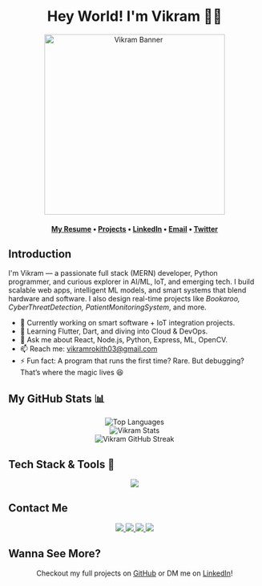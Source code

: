 <h1 align="center">Hey World! I'm Vikram 👨‍💻</h1>

<div align="center">
  <a href="https://vkrm03.github.io">
    <img src="https://raw.githubusercontent.com/vkrm03/vkrm03/main/assets/banner.gif" height="360" alt="Vikram Banner">
  </a>
</div>

<h4 align="center">
  <b><a href="https://vkrm03.github.io/vkrm03/vikram_resume.pdf">My Resume</a></b>
  •
  <b><a href="https://github.com/vkrm03?tab=repositories">Projects</a></b>
  •
  <b><a href="https://linkedin.com/in/vkrma">LinkedIn</a></b>
  •
  <a href="mailto:vikramrokith03@gmail.com">Email</a>
  •
  <a href="https://twitter.com/vikrama354575">Twitter</a>
</h4>

<h2 id="introduction">Introduction</h2>
<p>
  I'm Vikram — a passionate full stack (MERN) developer, Python programmer, and curious explorer in AI/ML, IoT, and emerging tech. I build scalable web apps, intelligent ML models, and smart systems that blend hardware and software. I also design real-time projects like <i>Bookaroo, CyberThreatDetection, PatientMonitoringSystem</i>, and more.
</p>

<ul>
  <li>🔭 Currently working on smart software + IoT integration projects.</li>
  <li>🌱 Learning Flutter, Dart, and diving into Cloud & DevOps.</li>
  <li>💬 Ask me about React, Node.js, Python, Express, ML, OpenCV.</li>
  <li>📫 Reach me: <a href="mailto:vikramrokith03@gmail.com">vikramrokith03@gmail.com</a></li>
  <li>⚡ Fun fact: A program that runs the first time? Rare. But debugging? That’s where the magic lives 😆</li>
</ul>

<h2 id="widgets">My GitHub Stats 📊</h2>

<p align="center">
  <img src="https://github-readme-stats.vercel.app/api/top-langs?username=vkrm03&show_icons=true&locale=en&layout=compact" alt="Top Languages">
  <br />
  <img src="https://github-readme-stats.vercel.app/api?username=vkrm03&show_icons=true&locale=en" alt="Vikram Stats">
  <br />
  <img src="https://github-readme-streak-stats.herokuapp.com/?user=vkrm03" alt="Vikram GitHub Streak">
</p>

<h2 id="skills">Tech Stack & Tools 🧰</h2>
<p align="center">
  <img src="https://skillicons.dev/icons?i=react,nodejs,express,mongodb,python,flask,cpp,js,html,css,tailwind,git,linux,nginx,dart,flutter,firebase,postgres,sqlite,selenium,postman,figma,arduino,bash" />
</p>

<h2 id="contact">Contact Me</h2>
<p align="center">
  <a href="https://twitter.com/vikrama354575" target="_blank">
    <img src="https://img.shields.io/badge/twitter-%231DA1F2.svg?style=for-the-badge&logo=twitter&logoColor=white" />
  </a>
  <a href="https://linkedin.com/in/vkrma" target="_blank">
    <img src="https://img.shields.io/badge/linkedin-%230077B5.svg?style=for-the-badge&logo=linkedin&logoColor=white" />
  </a>
  <a href="mailto:vikramrokith03@gmail.com" target="_blank">
    <img src="https://img.shields.io/badge/email-%23EA4335.svg?style=for-the-badge&logo=gmail&logoColor=white" />
  </a>
  <a href="https://instagram.com/vkrxm_.io" target="_blank">
    <img src="https://img.shields.io/badge/instagram-%23E4405F.svg?style=for-the-badge&logo=instagram&logoColor=white" />
  </a>
</p>

<h2 id="extra">Wanna See More?</h2>
<p align="center">
  Checkout my full projects on <a href="https://github.com/vkrm03?tab=repositories">GitHub</a> or DM me on <a href="https://linkedin.com/in/vkrma">LinkedIn</a>!
</p>
